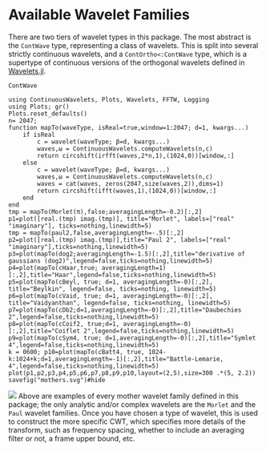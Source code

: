 # Available Wavelet Families
There are two tiers of wavelet types in this package. The most abstract is the `ContWave` type, representing a class of wavelets.
This is split into several strictly continuous wavelets, and a `ContOrtho<:ContWave` type, which is a supertype of continuous versions of the orthogonal wavelets defined in [Wavelets.jl](https://github.com/JuliaDSP/Wavelets.jl).
```@docs
ContWave
```

```@setup basicEx
using ContinuousWavelets, Plots, Wavelets, FFTW, Logging
using Plots; gr()
Plots.reset_defaults()
n= 2047;
function mapTo(waveType, isReal=true,window=1:2047; d=1, kwargs...)
	if isReal
		c = wavelet(waveType; β=d, kwargs...)
		waves,ω = ContinuousWavelets.computeWavelets(n,c)
		return circshift(irfft(waves,2*n,1),(1024,0))[window,:]
	else
		c = wavelet(waveType; β=d, kwargs...)
		waves,ω = ContinuousWavelets.computeWavelets(n,c)
        waves = cat(waves, zeros(2047,size(waves,2)),dims=1)
		return circshift(ifft(waves,1),(1024,0))[window,:]
	end
end
tmp = mapTo(Morlet(π),false;averagingLength=-0.2)[:,2]
p1=plot([real.(tmp) imag.(tmp)], title="Morlet", labels=["real" "imaginary"], ticks=nothing,linewidth=5)
tmp = mapTo(paul2,false,averagingLength=-.5)[:,2]
p2=plot([real.(tmp) imag.(tmp)],title="Paul 2", labels=["real" "imaginary"],ticks=nothing,linewidth=5)
p3=plot(mapTo(dog2;averagingLength=-1.5)[:,2],title="derivative of gaussians (dog2)",legend=false,ticks=nothing,linewidth=5)
p4=plot(mapTo(cHaar,true; averagingLength=1)[:,2],title="Haar",legend=false,ticks=nothing,linewidth=5)
p5=plot(mapTo(cBeyl, true; d=1, averagingLength=-0)[:,2], title="Beylkin", legend=false, ticks=nothing, linewidth=5)
p6=plot(mapTo(cVaid, true; d=1, averagingLength=-0)[:,2], title="Vaidyanthan", legend=false, ticks=nothing, linewidth=5)
p7=plot(mapTo(cDb2;d=1,averagingLength=-0)[:,2],title="Daubechies 2",legend=false,ticks=nothing,linewidth=5)
p8=plot(mapTo(cCoif2, true;d=1, averagingLength=-0)[:,2],title="Coiflet 2",legend=false,ticks=nothing,linewidth=5)
p9=plot(mapTo(cSym4, true; d=1,averagingLength=-0)[:,2],title="Symlet 4",legend=false,ticks=nothing,linewidth=5)
k = 0600; p10=plot(mapTo(cBatt4, true, 1024-k:1024+k;d=1,averagingLength=-1)[:,2],title="Battle-Lemarie, 4",legend=false,ticks=nothing,linewidth=5)
plot(p1,p2,p3,p4,p5,p6,p7,p8,p9,p10,layout=(2,5),size=300 .*(5, 2.2))
savefig("mothers.svg")#hide
```
![](mothers.svg)
Above are examples of every mother wavelet family defined in this package; the only analytic and/or complex wavelets are the `Morlet` and the `Paul` wavelet families.
Once you have chosen a type of wavelet, this is used to construct the more specific CWT, which specifies more details of the transform, such as frequency spacing, whether to include an averaging filter or not, a frame upper bound, etc.
